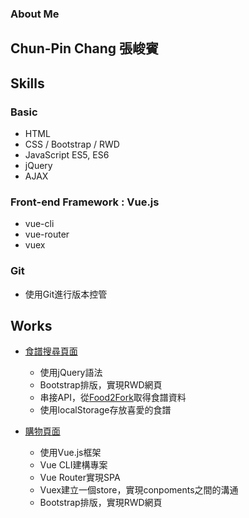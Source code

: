 ### About Me

## Chun-Pin Chang 張峻賓

## Skills

### Basic
* HTML
* CSS / Bootstrap / RWD
* JavaScript ES5, ES6
* jQuery
* AJAX

### Front-end Framework : Vue.js
* vue-cli
* vue-router
* vuex

### Git
* 使用Git進行版本控管

## Works
* [食譜搜尋頁面](https://determined-archimedes-060e8f.netlify.com/)
  * 使用jQuery語法
  * Bootstrap排版，實現RWD網頁
  * 串接API，從[Food2Fork](https://www.food2fork.com/)取得食譜資料
  * 使用localStorage存放喜愛的食譜

* [購物頁面](http://chunpin-vuejs.s3-website-ap-northeast-1.amazonaws.com/)
  * 使用Vue.js框架
  * Vue CLI建構專案
  * Vue Router實現SPA
  * Vuex建立一個store，實現conpoments之間的溝通
  * Bootstrap排版，實現RWD網頁
 
